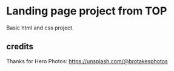 # Landing page project from TOP

Basic html and css project.

## credits

Thanks for Hero Photos: https://unsplash.com/@brotakesphotos